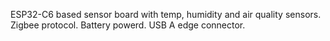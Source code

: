 ESP32-C6 based sensor board with temp, humidity and air quality sensors. Zigbee protocol. Battery powerd. USB A edge connector.
